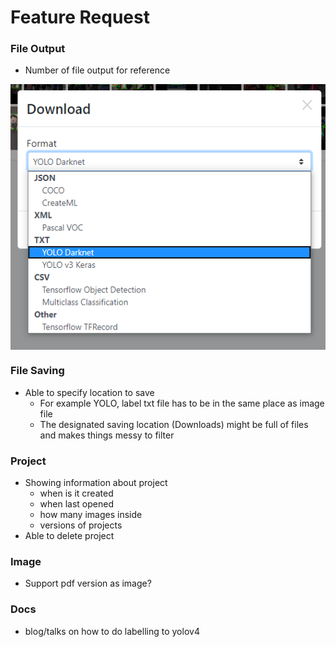 # Feature Request

### File Output
- Number of file output for reference  
<p align="center">
  <img align="middle" src="outputformat.png" width="680" height="425"/>
</p>

### File Saving  
- Able to specify location to save  
  - For example YOLO, label txt file has to be in the same place as image file  
  - The designated saving location (Downloads) might be full of files and makes things messy to filter  
  
### Project  
- Showing information about project  
    - when is it created  
    - when last opened  
    - how many images inside  
    - versions of projects    
- Able to delete project  

### Image  
- Support pdf version as image?

### Docs  
- blog/talks on how to do labelling to yolov4  

